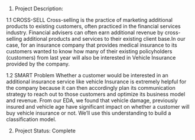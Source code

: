 1. Project Description:

1.1 CROSS-SELL
Cross-selling is the practice of marketing additional products to existing customers, often practiced in the financial services industry. Financial advisers can often earn additional revenue by cross-selling additional products and services to their existing client base.In our case, for an insurance company that provides medical insurance to its customers wanted to know how many of their existing policyholders (customers) from last year will also be interested in Vehicle Insurance provided by the company.

1.2 SMART Problem
Whether a customer would be interested in an additional insurance service like vehicle Insurance is extremely helpful for the company because it can then accordingly plan its communication strategy to reach out to those customers and optimize its business model and revenue. From our EDA, we found that vehicle damage, previously insured and vehicle age have significant impact on whether a customer will buy vehicle insurance or not. We’ll use this understanding to build a classification model.

2. Project Status: Complete

